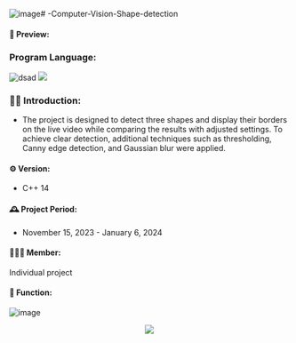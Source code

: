 ![image](https://github.com/user-attachments/assets/4392fbc1-396c-41eb-8d99-fff15c7bc534)# -Computer-Vision-Shape-detection

#### 🎥 Preview:


### Program Language:
![dsad](https://img.shields.io/badge/C%23-239120?style=for-the-badge&logo=c-sharp&logoColor=white) ![](https://img.shields.io/badge/Python-3776AB?style=for-the-badge&logo=python&logoColor=white)

### 👨‍💻 Introduction:
- The project is designed to detect three shapes and display their borders on the live video while comparing the results with adjusted settings. To achieve clear detection, additional techniques such as thresholding, Canny edge detection, and Gaussian blur were applied.

#### ⚙️ Version:
- C++ 14

#### 🕰️ Project Period:
- November 15, 2023 - January 6, 2024

#### 🧑‍🤝‍🧑 Member:
Individual project

#### 📌 Function:
![image]()
<p align="center">
 <img src= "https://github.com/user-attachments/assets/2ae7a4f1-2c2b-40fe-b3fd-5415f65d51f2">

